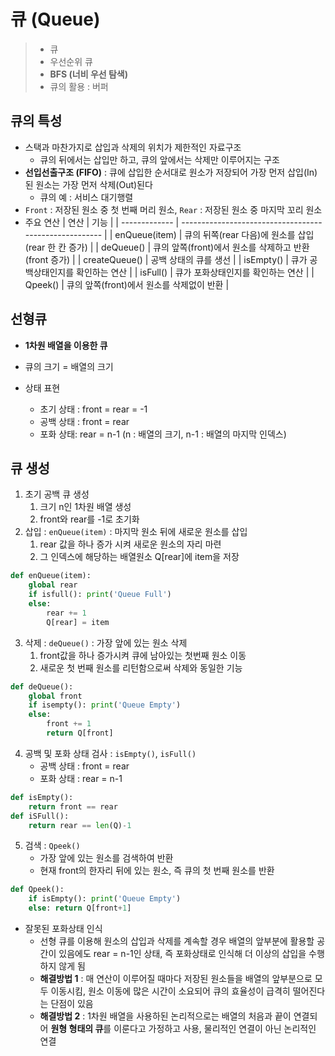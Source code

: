 # 큐 (Queue)

> - 큐
> - 우선순위 큐
> - **BFS (너비 우선 탐색)**
> - 큐의 활용 : 버퍼



## 큐의 특성

- 스택과 마찬가지로 삽입과 삭제의 위치가 제한적인 자료구조
  - 큐의 뒤에서는 삽입만 하고, 큐의 앞에서는 삭제만 이루어지는 구조
- **선입선출구조 (FIFO)** : 큐에 삽입한 순서대로 원소가 저장되어 가장 먼저 삽입(In)된 원소는 가장 먼저 삭제(Out)된다
  - 큐의 예 : 서비스 대기행렬
- `Front` : 저장된 원소 중 첫 번째 머리 원소,  `Rear` : 저장된 원소 중 마지막 꼬리 원소
- 주요 연산
| 연산          | 기능                                                   |
| ------------- | ------------------------------------------------------ |
| enQueue(item) | 큐의 뒤쪽(rear 다음)에 원소를 삽입 (rear 한 칸 증가)   |
| deQueue()     | 큐의 앞쪽(front)에서 원소를 삭제하고 반환 (front 증가) |
| createQueue() | 공백 상태의 큐를 생선                                  |
| isEmpty()     | 큐가 공백상태인지를 확인하는 연산                      |
| isFull()      | 큐가 포화상태인지를 확인하는 연산                      |
| Qpeek()       | 큐의 앞쪽(front)에서 원소를 삭제없이 반환              |


## 선형큐

- **1차원 배열을 이용한 큐**

- 큐의 크기 = 배열의 크기

- 상태 표현

  - 초기 상태 : front = rear = -1
  - 공백 상태 : front = rear
  - 포화 상태: rear = n-1 (n : 배열의 크기, n-1 : 배열의 마지막 인덱스)

  

## 큐 생성

1. 초기 공백 큐 생성
   1. 크기 n인 1차원 배열 생성
   2. front와 rear를 -1로 초기화
2. 삽입 : `enQueue(item)` : 마지막 원소 뒤에 새로운 원소를 삽입 
   1. rear 값을 하나 증가 시켜 새로운 원소의 자리 마련
   2. 그 인덱스에 해당하는 배열원소 Q[rear]에 item을 저장 

```python
def enQueue(item):
    global rear
    if isfull(): print('Queue Full')
    else:
        rear += 1
        Q[rear] = item
```

3. 삭제 : `deQueue()` : 가장 앞에 있는 원소 삭제
   1. front값을 하나 증가시켜 큐에 남아있는 첫번째 원소 이동
   2. 새로운 첫 번째 원소를 리턴함으로써 삭제와 동일한 기능

```python
def deQueue():
    global front
    if isempty(): print('Queue Empty')
    else:
        front += 1
        return Q[front]
```

4. 공백 및 포화 상태 검사 : `isEmpty()`, `isFull()`
   - 공백 상태 : front = rear
   - 포화 상태 : rear = n-1

```python
def isEmpty():
    return front == rear
def iSFull():
    return rear == len(Q)-1
```

5. 검색 : `Qpeek()`
   - 가장 앞에 있는 원소를 검색하여 반환
   - 현재 front의 한자리 뒤에 있는 원소, 즉 큐의 첫 번째 원소를 반환

```python
def Qpeek():
    if isEmpty(): print('Queue Empty')
    else: return Q[front+1]
```

* 잘못된 포화상태 인식 
  * 선형 큐를 이용해 원소의 삽입과 삭제를 계속할 경우 배열의 앞부분에 활용할 공간이 있음에도 rear = n-1인 상태, 즉 포화상태로 인식해 더 이상의 삽입을 수행하지 않게 됨
  * **해결방법 1** : 매 연산이 이루어질 때마다 저장된 원소들을 배열의 앞부분으로 모두 이동시킴, 원소 이동에 많은 시간이 소요되어 큐의 효율성이 급격히 떨어진다는 단점이 있음
  * **해결방법 2** : 1차원 배열을 사용하된 논리적으로는 배열의 처음과 끝이 연결되어 **원형 형태의 큐**를 이룬다고 가정하고 사용, 물리적인 연결이 아닌 논리적인 연결 








